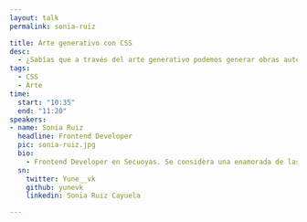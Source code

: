 ```yaml
---
layout: talk
permalink: sonia-ruiz

title: Arte generativo con CSS
desc:
  - ¿Sabías que a través del arte generativo podemos generar obras autónomas a partir de un algoritmo? En esta charla vamos a aprender cómo utilizar CSS para crear arte, de la mano de <css-doodle>, un Web Component para dibujar patrones que pensarías que son imposibles de hacer con CSS.
tags:
  - CSS
  - Arte
time:
  start: "10:35"
  end: "11:20"
speakers:
- name: Sonia Ruiz
  headline: Frontend Developer
  pic: sonia-ruiz.jpg
  bio:
    - Frontend Developer en Secuoyas. Se considera una enamorada de las tecnologías front y de todo lo que puede llegar a construir en la web. Piensa que CSS está muy infravalorado y que se debería conocer más todo su potencial. Actualmente trabaja con React y a ratos con Node, aunque también tiene un pasado como diseñadora. Le encanta colaborar con la comunidad siempre que puede dando charlas, siendo voluntaria en eventos u organizando. Participó en el programa TechSHEssions y también ha pasado por Ironhack, primero como alumna y luego como Teacher Assistant. Además de programar también le encantan los videojuegos, y su saga favorita es Monkey Island.
  sn:
    twitter: Yune__vk
    github: yunevk
    linkedin: Sonia Ruiz Cayuela

---
```

